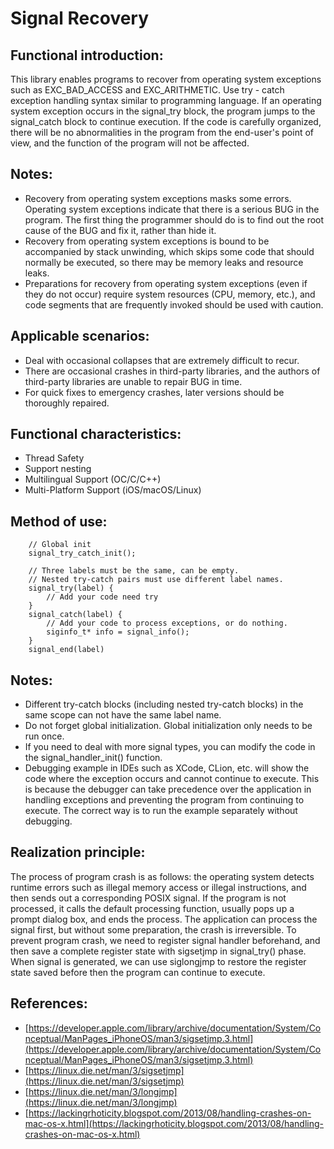 # Signal Recovery
## Functional introduction:
This library enables programs to recover from operating system exceptions such as EXC_BAD_ACCESS and EXC_ARITHMETIC. Use try - catch exception handling syntax similar to programming language. If an operating system exception occurs in the signal_try block, the program jumps to the signal_catch block to continue execution. If the code is carefully organized, there will be no abnormalities in the program from the end-user's point of view, and the function of the program will not be affected.
## Notes:
* Recovery from operating system exceptions masks some errors. Operating system exceptions indicate that there is a serious BUG in the program. The first thing the programmer should do is to find out the root cause of the BUG and fix it, rather than hide it.
* Recovery from operating system exceptions is bound to be accompanied by stack unwinding, which skips some code that should normally be executed, so there may be memory leaks and resource leaks.
* Preparations for recovery from operating system exceptions (even if they do not occur) require system resources (CPU, memory, etc.), and code segments that are frequently invoked should be used with caution.
## Applicable scenarios:
* Deal with occasional collapses that are extremely difficult to recur.
* There are occasional crashes in third-party libraries, and the authors of third-party libraries are unable to repair BUG in time.
* For quick fixes to emergency crashes, later versions should be thoroughly repaired.
## Functional characteristics:
* Thread Safety
* Support nesting
* Multilingual Support (OC/C/C++)
* Multi-Platform Support (iOS/macOS/Linux)
## Method of use:
```
    // Global init
    signal_try_catch_init();

    // Three labels must be the same, can be empty.
    // Nested try-catch pairs must use different label names.
    signal_try(label) {
        // Add your code need try
    }
    signal_catch(label) {
        // Add your code to process exceptions, or do nothing.
        siginfo_t* info = signal_info();
    }
    signal_end(label)
```
## Notes:
* Different try-catch blocks (including nested try-catch blocks) in the same scope can not have the same label name.
* Do not forget global initialization. Global initialization only needs to be run once. 
* If you need to deal with more signal types, you can modify the code in the signal_handler_init() function.
* Debugging example in IDEs such as XCode, CLion, etc. will show the code where the exception occurs and cannot continue to execute. This is because the debugger can take precedence over the application in handling exceptions and preventing the program from continuing to execute. The correct way is to run the example separately without debugging.
## Realization principle:
The process of program crash is as follows: the operating system detects runtime errors such as illegal memory access or illegal instructions, and then sends out a corresponding POSIX signal. If the program is not processed, it calls the default processing function, usually pops up a prompt dialog box, and ends the process. The application can process the signal first, but without some preparation, the crash is irreversible. To prevent program crash, we need to register signal handler beforehand, and then save a complete register state with sigsetjmp in signal_try() phase. When signal is generated, we can use siglongjmp to restore the register state saved before then the program can continue to execute.
## References:
* [https://developer.apple.com/library/archive/documentation/System/Conceptual/ManPages_iPhoneOS/man3/sigsetjmp.3.html](https://developer.apple.com/library/archive/documentation/System/Conceptual/ManPages_iPhoneOS/man3/sigsetjmp.3.html)
* [https://linux.die.net/man/3/sigsetjmp](https://linux.die.net/man/3/sigsetjmp)
* [https://linux.die.net/man/3/longjmp](https://linux.die.net/man/3/longjmp)
* [https://lackingrhoticity.blogspot.com/2013/08/handling-crashes-on-mac-os-x.html](https://lackingrhoticity.blogspot.com/2013/08/handling-crashes-on-mac-os-x.html)
